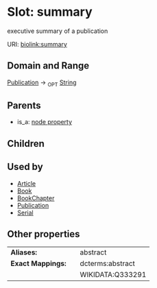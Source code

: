 
# Slot: summary


executive  summary of a publication

URI: [biolink:summary](https://w3id.org/biolink/vocab/summary)


## Domain and Range

[Publication](Publication.md) ->  <sub>OPT</sub> [String](types/String.md)

## Parents

 *  is_a: [node property](node_property.md)

## Children


## Used by

 * [Article](Article.md)
 * [Book](Book.md)
 * [BookChapter](BookChapter.md)
 * [Publication](Publication.md)
 * [Serial](Serial.md)

## Other properties

|  |  |  |
| --- | --- | --- |
| **Aliases:** | | abstract |
| **Exact Mappings:** | | dcterms:abstract |
|  | | WIKIDATA:Q333291 |

